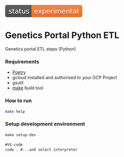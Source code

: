 [![status: experimental](https://github.com/GIScience/badges/raw/master/status/experimental.svg)](https://github.com/GIScience/badges#experimental)

# Genetics Portal Python ETL

Genetics portal ETL steps (Python)

### Requirements

- [Poetry](https://python-poetry.org/docs/)
- gcloud installed and authorised to your GCP Project
- gsutil
- [make](https://www.gnu.org/software/make/) build tool
### How to run

```bash
make help
```

### Setup development environment

```
make setup-dev

#VS-code
code . #...and select interpreter
```
